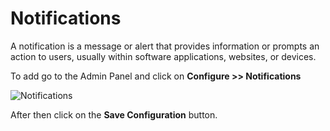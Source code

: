# Notifications

A notification is a message or alert that provides information or prompts an action to users, usually within software applications, websites, or devices.

To add go to the Admin Panel and click on **Configure >> Notifications**

![Notifications](../../assets/2.2.0/images/configure/notifications.png)

After then click on the **Save Configuration** button.
